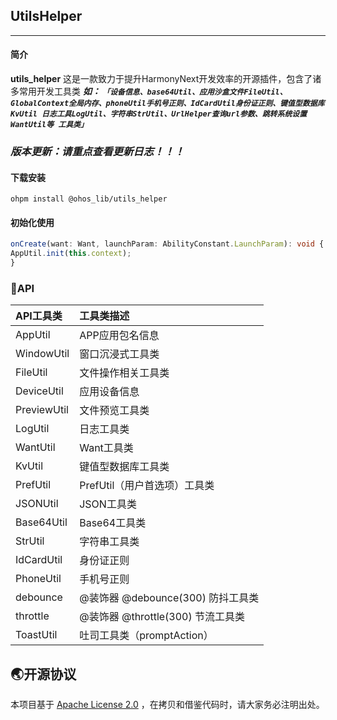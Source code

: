 ## UtilsHelper
___
#### 简介
**utils_helper** 这是一款致力于提升HarmonyNext开发效率的开源插件，包含了诸多常用开发工具类
***如：  `「设备信息、base64Util、应用沙盒文件FileUtil、GlobalContext全局内存、phoneUtil手机号正则、IdCardUtil身份证正则、键值型数据库KvUtil
日志工具LogUtil、字符串StrUtil、UrlHelper查询url参数、跳转系统设置WantUtil等
工具类」`***

### ***版本更新：请重点查看更新日志！！！***

#### 下载安装

`ohpm install @ohos_lib/utils_helper`

####  初始化使用
```typescript
onCreate(want: Want, launchParam: AbilityConstant.LaunchParam): void {
AppUtil.init(this.context);
}
```

### 📂API

| API工具类      | 工具类描述                        |
|:------------|:-----------------------------|
| AppUtil     | APP应用包名信息                    |
| WindowUtil  | 窗口沉浸式工具类                     |
| FileUtil    | 文件操作相关工具类                    |
| DeviceUtil  | 应用设备信息                       |
| PreviewUtil | 文件预览工具类                      |
| LogUtil     | 日志工具类                        |
| WantUtil    | Want工具类                      |
| KvUtil      | 键值型数据库工具类                    |
| PrefUtil    | PrefUtil（用户首选项）工具类           |
| JSONUtil    | JSON工具类                      |
| Base64Util  | Base64工具类                    |
| StrUtil     | 字符串工具类                       |
| IdCardUtil  | 身份证正则                        |
| PhoneUtil   | 手机号正则                        |
| debounce    | @装饰器   @debounce(300)  防抖工具类 |
| throttle    | @装饰器   @throttle(300)  节流工具类 |
| ToastUtil   | 吐司工具类（promptAction）          |

## 🌏开源协议

本项目基于 [Apache License 2.0](https://www.apache.org/licenses/LICENSE-2.0.html) ，在拷贝和借鉴代码时，请大家务必注明出处。
